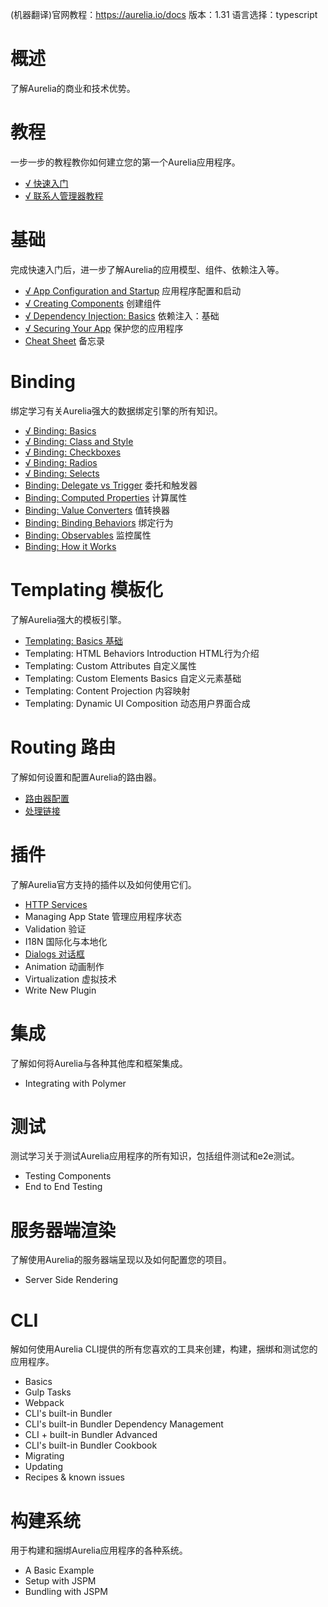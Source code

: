 (机器翻译)官网教程：https://aurelia.io/docs
版本：1.31
语言选择：typescript

# 概述

了解Aurelia的商业和技术优势。

# 教程

一步一步的教程教你如何建立您的第一个Aurelia应用程序。

 - [√ 快速入门](https://github.com/sansantang/aurelia_translate/blob/master/%E6%95%99%E7%A8%8B/%E5%BF%AB%E9%80%9F%E5%85%A5%E9%97%A8.MD)
 - [√ 联系人管理器教程](https://github.com/sansantang/aurelia_translate/blob/master/%E6%95%99%E7%A8%8B/%E8%81%94%E7%B3%BB%E4%BA%BA%E7%AE%A1%E7%90%86%E5%99%A8%E6%95%99%E7%A8%8B.MD)

# 基础

完成快速入门后，进一步了解Aurelia的应用模型、组件、依赖注入等。

 - [√ App Configuration and Startup](https://github.com/sansantang/aurelia_translate/blob/master/Fundamentals/%E5%BA%94%E7%94%A8%E7%A8%8B%E5%BA%8F%E9%85%8D%E7%BD%AE%E5%92%8C%E5%90%AF%E5%8A%A8.md)  应用程序配置和启动
 - [√ Creating Components](https://github.com/sansantang/aurelia_translate/blob/master/Fundamentals/%E5%88%9B%E5%BB%BA%E7%BB%84%E4%BB%B6.md)  创建组件
 - [√ Dependency Injection: Basics](https://github.com/sansantang/aurelia_translate/blob/master/Fundamentals/%E4%BE%9D%E8%B5%96%E6%B3%A8%E5%85%A5%EF%BC%9A%E5%9F%BA%E7%A1%80.md) 依赖注入：基础
 - [√ Securing Your App](https://github.com/sansantang/aurelia_translate/blob/master/Fundamentals/%E4%BF%9D%E6%8A%A4%E6%82%A8%E7%9A%84%E5%BA%94%E7%94%A8%E7%A8%8B%E5%BA%8F.md)  保护您的应用程序
 - [Cheat Sheet](https://github.com/sansantang/aurelia_translate/blob/master/Fundamentals/CheatSheet%E5%A4%87%E5%BF%98%E5%BD%95.md) 备忘录

# Binding

绑定学习有关Aurelia强大的数据绑定引擎的所有知识。

- [√ Binding: Basics](https://github.com/sansantang/aurelia_translate/blob/master/Binding/BindingBasics.md)
- [√ Binding: Class and Style](https://github.com/sansantang/aurelia_translate/blob/master/Binding/ClassandStyle.md)
- [√ Binding: Checkboxes](https://github.com/sansantang/aurelia_translate/blob/master/Binding/Checkboxes.md)
- [√ Binding: Radios](https://github.com/sansantang/aurelia_translate/blob/master/Binding/Radios.md)
- [√ Binding: Selects](https://github.com/sansantang/aurelia_translate/blob/master/Binding/Selects.md)
- [Binding: Delegate vs Trigger](https://github.com/sansantang/aurelia_translate/blob/master/Binding/Delegate%20vs%20Trigger.md) 委托和触发器
- [Binding: Computed Properties](https://github.com/sansantang/aurelia_translate/blob/master/Binding/Computed%20Properties.md) 计算属性
- [Binding: Value Converters](https://github.com/sansantang/aurelia_translate/blob/master/Binding/Value%20Converters.md) 值转换器
- [Binding: Binding Behaviors](https://github.com/sansantang/aurelia_translate/blob/master/Binding/Binding%20Behaviors.md) 绑定行为
- [Binding: Observables](https://github.com/sansantang/aurelia_translate/blob/master/Binding/Observables.md) 监控属性
- [Binding: How it Works](https://github.com/sansantang/aurelia_translate/blob/master/Binding/How%20it%20Works.md)

# Templating 模板化

了解Aurelia强大的模板引擎。

 - [Templating: Basics 基础](https://github.com/sansantang/aurelia_translate/blob/master/Templating/TemplatingBasics.md)
 - Templating: HTML Behaviors Introduction HTML行为介绍
 - Templating: Custom Attributes 自定义属性
 - Templating: Custom Elements Basics 自定义元素基础
-  Templating: Content Projection 内容映射
-  Templating: Dynamic UI Composition 动态用户界面合成

# Routing 路由

了解如何设置和配置Aurelia的路由器。

- [路由器配置](https://github.com/sansantang/aurelia_translate/blob/master/Route/%E8%B7%AF%E7%94%B1%E5%99%A8%E9%85%8D%E7%BD%AE.md)
- [处理链接](https://github.com/sansantang/aurelia_translate/blob/master/Route/%E5%A4%84%E7%90%86%E9%93%BE%E6%8E%A5.md)

# 插件

了解Aurelia官方支持的插件以及如何使用它们。

- [HTTP Services](https://github.com/sansantang/aurelia_translate/blob/master/Plugins/HTTPServices.md)
- Managing App State 管理应用程序状态
- Validation 验证
- I18N 国际化与本地化
- [Dialogs 对话框](https://github.com/sansantang/aurelia_translate/blob/master/Plugins/Dialogs.md)
- Animation 动画制作
- Virtualization 虚拟技术
- Write New Plugin

# 集成

了解如何将Aurelia与各种其他库和框架集成。

- Integrating with Polymer 

# 测试
测试学习关于测试Aurelia应用程序的所有知识，包括组件测试和e2e测试。

- Testing Components
- End to End Testing

# 服务器端渲染
了解使用Aurelia的服务器端呈现以及如何配置您的项目。

- Server Side Rendering

# CLI
解如何使用Aurelia CLI提供的所有您喜欢的工具来创建，构建，捆绑和测试您的应用程序。

- Basics
- Gulp Tasks
- Webpack
- CLI's built-in Bundler
- CLI's built-in Bundler Dependency Management
- CLI + built-in Bundler Advanced
- CLI's built-in Bundler Cookbook
- Migrating
- Updating
- Recipes & known issues

# 构建系统
用于构建和捆绑Aurelia应用程序的各种系统。
- A Basic Example
- Setup with JSPM
- Bundling with JSPM